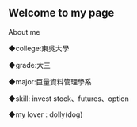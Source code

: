 Welcome to my page
------------------
About me 

◆college:東吳大學

◆grade:大三

◆major:巨量資料管理學系

◆skill: invest stock、futures、option

◆my lover : dolly(dog)


